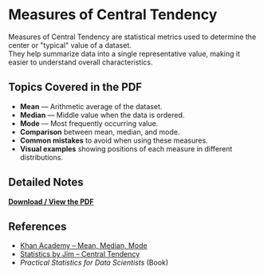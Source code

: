 # Measures of Central Tendency

Measures of Central Tendency are statistical metrics used to determine the center or "typical" value of a dataset.  
They help summarize data into a single representative value, making it easier to understand overall characteristics.

## Topics Covered in the PDF
- **Mean** — Arithmetic average of the dataset.
- **Median** — Middle value when the data is ordered.
- **Mode** — Most frequently occurring value.
- **Comparison** between mean, median, and mode.
- **Common mistakes** to avoid when using these measures.
- **Visual examples** showing positions of each measure in different distributions.

## Detailed Notes
[**Download / View the PDF**](./Measures%20of%20Central%20Tendency.pdf)

## References
- [Khan Academy – Mean, Median, Mode](https://www.khanacademy.org/math/statistics-probability)
- [Statistics by Jim – Central Tendency](https://statisticsbyjim.com/basics/measures-central-tendency/)
- *Practical Statistics for Data Scientists* (Book)
